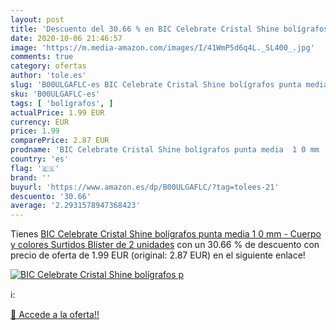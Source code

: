 ```yaml
---
layout: post
title: 'Descuento del 30.66 % en BIC Celebrate Cristal Shine bolígrafos p'
date: 2020-10-06 21:46:57
image: 'https://m.media-amazon.com/images/I/41WmP5d6q4L._SL400_.jpg'
comments: true
category: ofertas
author: 'tole.es'
slug: 'B00ULGAFLC-es BIC Celebrate Cristal Shine bolígrafos punta media 1 0 mm...'
sku: 'B00ULGAFLC-es'
tags: [ 'bolígrafos', ]
actualPrice: 1.99 EUR
currency: EUR
price: 1.99
comparePrice: 2.87 EUR
prodname: 'BIC Celebrate Cristal Shine bolígrafos punta media  1 0 mm  - Cuerpo y colores Surtidos  Blíster de 2 unidades'
country: 'es'
flag: '🇪🇸'
brand: ''
buyurl: 'https://www.amazon.es/dp/B00ULGAFLC/?tag=tolees-21'
descuento: '30.66'
average: '2.2931578947368423'
---
```


Tienes [BIC Celebrate Cristal Shine bolígrafos punta media  1 0 mm  - Cuerpo y colores Surtidos  Blíster de 2 unidades](https://www.amazon.es/dp/B00ULGAFLC/?tag=tolees-21) con un 30.66 % de descuento con precio de oferta de 1.99 EUR (original: 2.87 EUR) en el siguiente enlace!

[![BIC Celebrate Cristal Shine bolígrafos p](https://m.media-amazon.com/images/I/41WmP5d6q4L._SL400_.jpg)](https://www.amazon.es/dp/B00ULGAFLC/?tag=tolees-21)

ℹ️:


[🛒 Accede a la oferta!!](https://www.amazon.es/dp/B00ULGAFLC/?tag=tolees-21)
